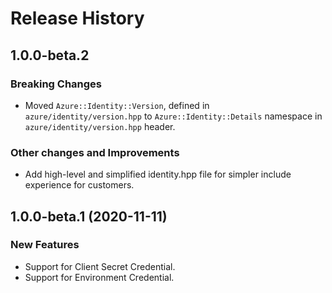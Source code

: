 # Release History

## 1.0.0-beta.2

### Breaking Changes

- Moved `Azure::Identity::Version`, defined in `azure/identity/version.hpp` to `Azure::Identity::Details` namespace in `azure/identity/version.hpp` header.

### Other changes and Improvements

- Add high-level and simplified identity.hpp file for simpler include experience for customers.

## 1.0.0-beta.1 (2020-11-11)

### New Features

- Support for Client Secret Credential.
- Support for Environment Credential.
